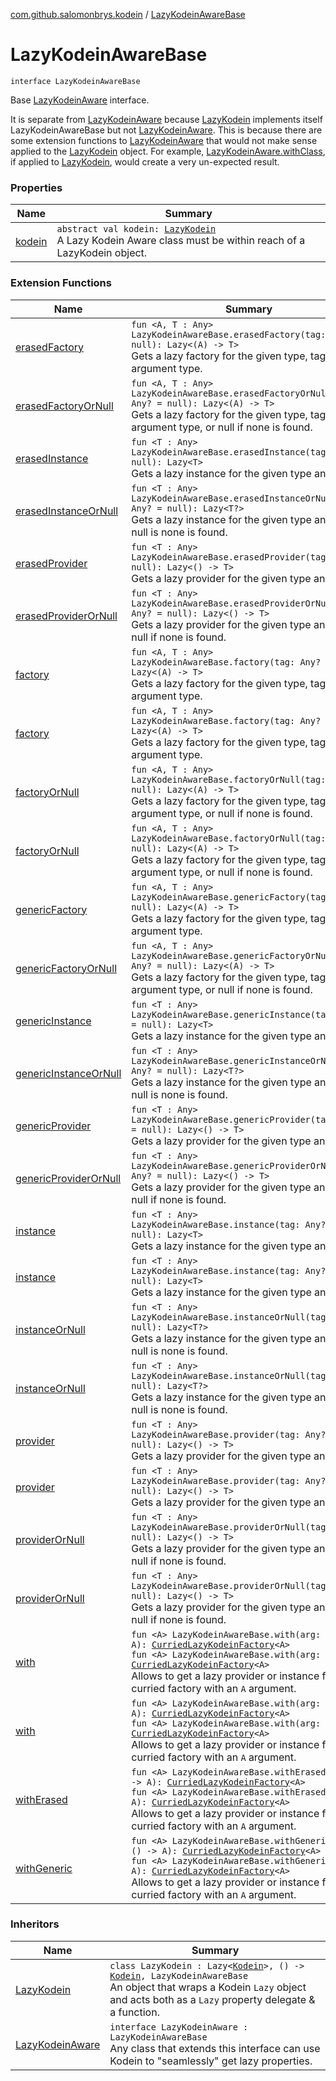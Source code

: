 [com.github.salomonbrys.kodein](../index.md) / [LazyKodeinAwareBase](.)

# LazyKodeinAwareBase

`interface LazyKodeinAwareBase`

Base [LazyKodeinAware](../-lazy-kodein-aware.md) interface.

It is separate from [LazyKodeinAware](../-lazy-kodein-aware.md) because [LazyKodein](../-lazy-kodein/index.md) implements itself LazyKodeinAwareBase but not [LazyKodeinAware](../-lazy-kodein-aware.md).
This is because there are some extension functions to [LazyKodeinAware](../-lazy-kodein-aware.md) that would not make sense applied to the [LazyKodein](../-lazy-kodein/index.md) object.
For example, [LazyKodeinAware.withClass](../with-class.md), if applied to [LazyKodein](../-lazy-kodein/index.md), would create a very un-expected result.

### Properties

| Name | Summary |
|---|---|
| [kodein](kodein.md) | `abstract val kodein: `[`LazyKodein`](../-lazy-kodein/index.md)<br>A Lazy Kodein Aware class must be within reach of a LazyKodein object. |

### Extension Functions

| Name | Summary |
|---|---|
| [erasedFactory](../erased-factory.md) | `fun <A, T : Any> LazyKodeinAwareBase.erasedFactory(tag: Any? = null): Lazy<(A) -> T>`<br>Gets a lazy factory for the given type, tag and argument type. |
| [erasedFactoryOrNull](../erased-factory-or-null.md) | `fun <A, T : Any> LazyKodeinAwareBase.erasedFactoryOrNull(tag: Any? = null): Lazy<(A) -> T>`<br>Gets a lazy factory for the given type, tag and argument type, or null if none is found. |
| [erasedInstance](../erased-instance.md) | `fun <T : Any> LazyKodeinAwareBase.erasedInstance(tag: Any? = null): Lazy<T>`<br>Gets a lazy instance for the given type and tag. |
| [erasedInstanceOrNull](../erased-instance-or-null.md) | `fun <T : Any> LazyKodeinAwareBase.erasedInstanceOrNull(tag: Any? = null): Lazy<T?>`<br>Gets a lazy instance for the given type and tag, or null is none is found. |
| [erasedProvider](../erased-provider.md) | `fun <T : Any> LazyKodeinAwareBase.erasedProvider(tag: Any? = null): Lazy<() -> T>`<br>Gets a lazy provider for the given type and tag. |
| [erasedProviderOrNull](../erased-provider-or-null.md) | `fun <T : Any> LazyKodeinAwareBase.erasedProviderOrNull(tag: Any? = null): Lazy<() -> T>`<br>Gets a lazy provider for the given type and tag, or null if none is found. |
| [factory](../factory.md) | `fun <A, T : Any> LazyKodeinAwareBase.factory(tag: Any? = null): Lazy<(A) -> T>`<br>Gets a lazy factory for the given type, tag and argument type. |
| [factory](../../com.github.salomonbrys.kodein.erased/factory.md) | `fun <A, T : Any> LazyKodeinAwareBase.factory(tag: Any? = null): Lazy<(A) -> T>`<br>Gets a lazy factory for the given type, tag and argument type. |
| [factoryOrNull](../factory-or-null.md) | `fun <A, T : Any> LazyKodeinAwareBase.factoryOrNull(tag: Any? = null): Lazy<(A) -> T>`<br>Gets a lazy factory for the given type, tag and argument type, or null if none is found. |
| [factoryOrNull](../../com.github.salomonbrys.kodein.erased/factory-or-null.md) | `fun <A, T : Any> LazyKodeinAwareBase.factoryOrNull(tag: Any? = null): Lazy<(A) -> T>`<br>Gets a lazy factory for the given type, tag and argument type, or null if none is found. |
| [genericFactory](../generic-factory.md) | `fun <A, T : Any> LazyKodeinAwareBase.genericFactory(tag: Any? = null): Lazy<(A) -> T>`<br>Gets a lazy factory for the given type, tag and argument type. |
| [genericFactoryOrNull](../generic-factory-or-null.md) | `fun <A, T : Any> LazyKodeinAwareBase.genericFactoryOrNull(tag: Any? = null): Lazy<(A) -> T>`<br>Gets a lazy factory for the given type, tag and argument type, or null if none is found. |
| [genericInstance](../generic-instance.md) | `fun <T : Any> LazyKodeinAwareBase.genericInstance(tag: Any? = null): Lazy<T>`<br>Gets a lazy instance for the given type and tag. |
| [genericInstanceOrNull](../generic-instance-or-null.md) | `fun <T : Any> LazyKodeinAwareBase.genericInstanceOrNull(tag: Any? = null): Lazy<T?>`<br>Gets a lazy instance for the given type and tag, or null is none is found. |
| [genericProvider](../generic-provider.md) | `fun <T : Any> LazyKodeinAwareBase.genericProvider(tag: Any? = null): Lazy<() -> T>`<br>Gets a lazy provider for the given type and tag. |
| [genericProviderOrNull](../generic-provider-or-null.md) | `fun <T : Any> LazyKodeinAwareBase.genericProviderOrNull(tag: Any? = null): Lazy<() -> T>`<br>Gets a lazy provider for the given type and tag, or null if none is found. |
| [instance](../instance.md) | `fun <T : Any> LazyKodeinAwareBase.instance(tag: Any? = null): Lazy<T>`<br>Gets a lazy instance for the given type and tag. |
| [instance](../../com.github.salomonbrys.kodein.erased/instance.md) | `fun <T : Any> LazyKodeinAwareBase.instance(tag: Any? = null): Lazy<T>`<br>Gets a lazy instance for the given type and tag. |
| [instanceOrNull](../instance-or-null.md) | `fun <T : Any> LazyKodeinAwareBase.instanceOrNull(tag: Any? = null): Lazy<T?>`<br>Gets a lazy instance for the given type and tag, or null is none is found. |
| [instanceOrNull](../../com.github.salomonbrys.kodein.erased/instance-or-null.md) | `fun <T : Any> LazyKodeinAwareBase.instanceOrNull(tag: Any? = null): Lazy<T?>`<br>Gets a lazy instance for the given type and tag, or null is none is found. |
| [provider](../provider.md) | `fun <T : Any> LazyKodeinAwareBase.provider(tag: Any? = null): Lazy<() -> T>`<br>Gets a lazy provider for the given type and tag. |
| [provider](../../com.github.salomonbrys.kodein.erased/provider.md) | `fun <T : Any> LazyKodeinAwareBase.provider(tag: Any? = null): Lazy<() -> T>`<br>Gets a lazy provider for the given type and tag. |
| [providerOrNull](../provider-or-null.md) | `fun <T : Any> LazyKodeinAwareBase.providerOrNull(tag: Any? = null): Lazy<() -> T>`<br>Gets a lazy provider for the given type and tag, or null if none is found. |
| [providerOrNull](../../com.github.salomonbrys.kodein.erased/provider-or-null.md) | `fun <T : Any> LazyKodeinAwareBase.providerOrNull(tag: Any? = null): Lazy<() -> T>`<br>Gets a lazy provider for the given type and tag, or null if none is found. |
| [with](../with.md) | `fun <A> LazyKodeinAwareBase.with(arg: () -> A): `[`CurriedLazyKodeinFactory`](../-curried-lazy-kodein-factory/index.md)`<A>`<br>`fun <A> LazyKodeinAwareBase.with(arg: A): `[`CurriedLazyKodeinFactory`](../-curried-lazy-kodein-factory/index.md)`<A>`<br>Allows to get a lazy provider or instance from a curried factory with an `A` argument. |
| [with](../../com.github.salomonbrys.kodein.erased/with.md) | `fun <A> LazyKodeinAwareBase.with(arg: () -> A): `[`CurriedLazyKodeinFactory`](../-curried-lazy-kodein-factory/index.md)`<A>`<br>`fun <A> LazyKodeinAwareBase.with(arg: A): `[`CurriedLazyKodeinFactory`](../-curried-lazy-kodein-factory/index.md)`<A>`<br>Allows to get a lazy provider or instance from a curried factory with an `A` argument. |
| [withErased](../with-erased.md) | `fun <A> LazyKodeinAwareBase.withErased(arg: () -> A): `[`CurriedLazyKodeinFactory`](../-curried-lazy-kodein-factory/index.md)`<A>`<br>`fun <A> LazyKodeinAwareBase.withErased(arg: A): `[`CurriedLazyKodeinFactory`](../-curried-lazy-kodein-factory/index.md)`<A>`<br>Allows to get a lazy provider or instance from a curried factory with an `A` argument. |
| [withGeneric](../with-generic.md) | `fun <A> LazyKodeinAwareBase.withGeneric(arg: () -> A): `[`CurriedLazyKodeinFactory`](../-curried-lazy-kodein-factory/index.md)`<A>`<br>`fun <A> LazyKodeinAwareBase.withGeneric(arg: A): `[`CurriedLazyKodeinFactory`](../-curried-lazy-kodein-factory/index.md)`<A>`<br>Allows to get a lazy provider or instance from a curried factory with an `A` argument. |

### Inheritors

| Name | Summary |
|---|---|
| [LazyKodein](../-lazy-kodein/index.md) | `class LazyKodein : Lazy<`[`Kodein`](../-kodein/index.md)`>, () -> `[`Kodein`](../-kodein/index.md)`, LazyKodeinAwareBase`<br>An object that wraps a Kodein `Lazy` object and acts both as a `Lazy` property delegate &amp; a function. |
| [LazyKodeinAware](../-lazy-kodein-aware.md) | `interface LazyKodeinAware : LazyKodeinAwareBase`<br>Any class that extends this interface can use Kodein to "seamlessly" get lazy properties. |

